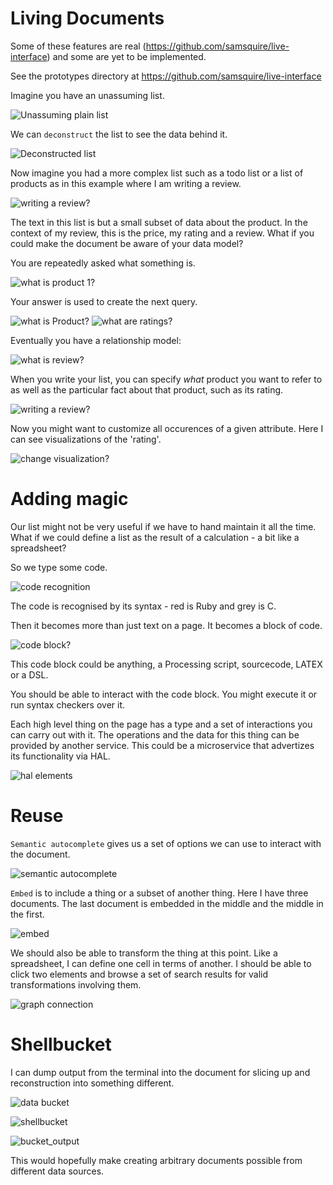 Living Documents
===
Some of these features are real (https://github.com/samsquire/live-interface) and some are yet to be implemented.

See the prototypes directory at https://github.com/samsquire/live-interface


Imagine you have an unassuming list.

![Unassuming plain list](https://raw.github.com/samsquire/liveinterface/master/unassuming_list.png "Unassuming plain list")


We can `deconstruct` the list to see the data behind it.

![Deconstructed list](https://raw.github.com/samsquire/liveinterface/master/enrich_list.png "Deconstructed list")


Now imagine you had a more complex list such as a todo list or a list of products as in this example where I am writing a review.

![writing a review?](https://raw.github.com/samsquire/liveinterface/master/live2-a.png "writing a review")

The text in this list is but a small subset of data about the product. In the context of my review, this is the price, my rating and a review. What if you could make the document be aware of your data model?

You are repeatedly asked what something is.

![what is product 1?](https://raw.github.com/samsquire/liveinterface/master/product_1.png "Deconstructed list")

Your answer is used to create the next query.

![what is Product?](https://raw.github.com/samsquire/liveinterface/master/a.png "Deconstructed list")
![what are ratings?](https://raw.github.com/samsquire/liveinterface/master/b.png "Deconstructed list")

Eventually you have a relationship model:

![what is review?](https://raw.github.com/samsquire/liveinterface/master/c.png "Deconstructed list")

When you write your list, you can specify _what_ product you want to refer to as well as the particular fact about that product, such as its rating. 

![writing a review?](https://raw.github.com/samsquire/liveinterface/master/live2-c.png "writing a review")

Now you might want to customize all occurences of a given attribute. Here I can see visualizations of the 'rating'.

![change visualization?](https://raw.github.com/samsquire/liveinterface/master/live2-d.png "change visualization")

Adding magic
===

Our list might not be very useful if we have to hand maintain it all the time. What if we could define a list as the result of a calculation - a bit like a spreadsheet?

So we type some code.

![code recognition](https://raw.github.com/samsquire/liveinterface/master/code-detection.png "code recognition")

The code is recognised by its syntax - red is Ruby and grey is C.

Then it becomes more than just text on a page. It becomes a block of code.

![code block?](https://raw.github.com/samsquire/liveinterface/master/angular-template.png "code block")

This code block could be anything, a Processing script, sourcecode, LATEX or a DSL.

You should be able to interact with the code block. You might execute it or run syntax checkers over it.

Each high level thing on the page has a type and a set of interactions you can carry out with it. The operations and the data for this thing can be provided by another service. This could be a microservice that advertizes its functionality via HAL.

![hal elements](https://raw.github.com/samsquire/liveinterface/master/hateoas.png "hal elements")

Reuse
===

`Semantic autocomplete` gives us a set of options we can use to interact with the document.

![semantic autocomplete](https://raw.github.com/samsquire/liveinterface/master/semantic_autocomplete.png "semantic autocomplete")

`Embed` is to include a thing or a subset of another thing. Here I have three documents. The last document is embedded in the middle and the middle in the first. 

![embed](https://raw.github.com/samsquire/liveinterface/master/embed.png "embed")

We should also be able to transform the thing at this point. Like a spreadsheet, I can define one cell in terms of another. I should be able to click two elements and browse a set of search results for valid transformations involving them.

![graph connection](https://raw.github.com/samsquire/liveinterface/master/graphconnection.png "graph connection")

Shellbucket
===

I can dump output from the terminal into the document for slicing up and reconstruction into something different.

![data bucket](https://raw.github.com/samsquire/liveinterface/master/data_bucket.png "data bucket")

![shellbucket](https://raw.github.com/samsquire/liveinterface/master/shellbucket.png "shell bucket")

![bucket_output](https://raw.github.com/samsquire/liveinterface/master/bucket_output.png "bucket_output")

This would hopefully make creating arbitrary documents possible from different data sources.

